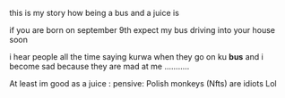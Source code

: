 this is my story how being a bus and a juice is


if you are born on september 9th expect my bus driving into your house soon

i hear people all the time saying kurwa when they go on ku **bus** and i become sad because they are mad at me ...........


At least im good as a juice : pensive:
Polish monkeys (Nfts) are idiots Lol
